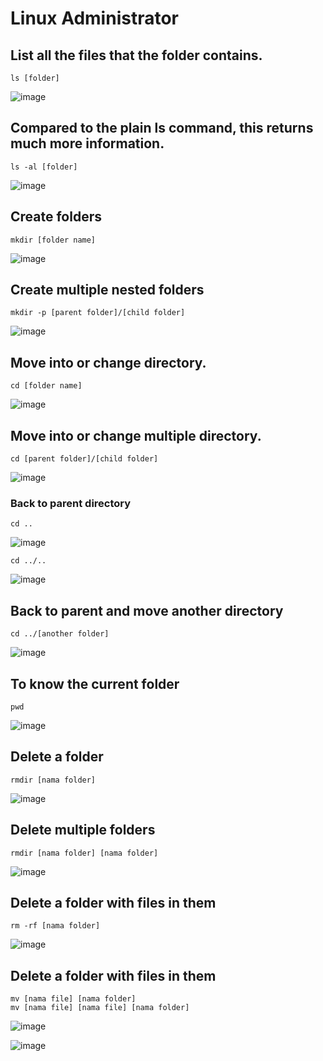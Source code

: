 # Linux Administrator

## List all the files that the folder contains. 

```
ls [folder]
```

![image](https://github.com/user-attachments/assets/8fc8cc0a-0c09-474c-a469-2b515dcb79dc)

## Compared to the plain ls command, this returns much more information.

```
ls -al [folder]
```

![image](https://github.com/user-attachments/assets/8f3e4b2b-9a3f-4cc0-9478-d4e40567da3d)

## Create folders 

```
mkdir [folder name]
```

![image](https://github.com/user-attachments/assets/7d636afe-efba-4c88-8f0c-d6eb428b1624)

## Create multiple nested folders 

```
mkdir -p [parent folder]/[child folder]
```

![image](https://github.com/user-attachments/assets/3c58bdce-d1ef-4f2a-b060-876b2e5a75a6)

## Move into or change directory.

```
cd [folder name] 
```

![image](https://github.com/user-attachments/assets/2a146c75-3806-4281-aa67-4a0e59d7d710)

## Move into or change multiple directory.

```
cd [parent folder]/[child folder] 
```

![image](https://github.com/user-attachments/assets/3a816e64-c50c-4399-a70f-5c6ff76a96b1)

### Back to parent directory

```
cd ..
```

![image](https://github.com/user-attachments/assets/9ed4d415-e658-4367-9add-0d3a24142b6d)

```
cd ../..
```

![image](https://github.com/user-attachments/assets/85fb75ad-294b-4c36-976d-7d6142ef541a)

## Back to parent and move another directory 

```
cd ../[another folder]
```

![image](https://github.com/user-attachments/assets/a6dc5974-b4ba-4bdf-9cce-9b18df986c84)

## To know the current folder 

```
pwd
```

![image](https://github.com/user-attachments/assets/54ef0adf-18ed-472f-8f4a-564493bd0cab)

## Delete a folder

```
rmdir [nama folder]
```

![image](https://github.com/user-attachments/assets/df6d4347-afa9-4e12-ba69-20f191226cc6)

## Delete multiple folders

```
rmdir [nama folder] [nama folder]
```

![image](https://github.com/user-attachments/assets/8cd84420-c6bb-46d4-bad8-7bbee0724488)

## Delete a folder with files in them

```
rm -rf [nama folder]
```

![image](https://github.com/user-attachments/assets/32832362-9b94-499b-9b39-1f67085359fe)

## Delete a folder with files in them

```
mv [nama file] [nama folder]
mv [nama file] [nama file] [nama folder]
```

![image](https://github.com/user-attachments/assets/d4618bac-12a0-49ec-abde-052a1de57448)

![image](https://github.com/user-attachments/assets/11cf9303-b848-44a2-9954-2a71ac2459c3)


